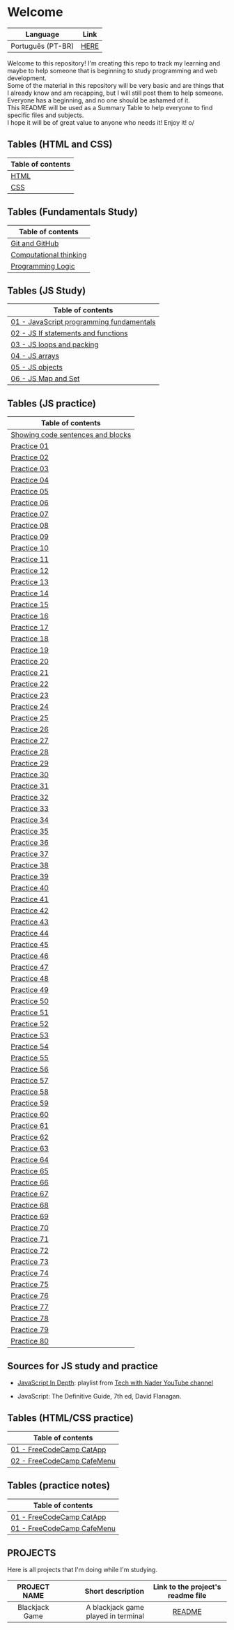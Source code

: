 # Welcome

|    Language     |          Link          |
|:---------------:|:----------------------:|
|Português (PT-BR)|[HERE](/pt-br/README.md)|  

Welcome to this repository! I'm creating this repo to track my learning and maybe to help someone that is beginning to study programming and web development.  
Some of the material in this repository will be very basic and are things that I already know and am recapping, but I will still post them to help someone. Everyone has a beginning, and no one should be ashamed of it.  
This README will be used as a Summary Table to help everyone to find specific files and subjects.  
I hope it will be of great value to anyone who needs it! Enjoy it! o/  

## Tables (HTML and CSS)  

|        Table of contents        |
|---------------------------------|
|[HTML](/en/html_css/text/html.md)|
| [CSS](/en/html_css/text/css.md) |

## Tables (Fundamentals Study)  

|                            Table of contents                       |
|--------------------------------------------------------------------|
|         [Git and GitHub](/en/git_github/text/git_github.md)        |
|[Computational thinking](./en/fundamentals/computationalThinking.md)|
|     [Programming Logic](./en/fundamentals/programmingLogic.md)     |  

## Tables (JS Study)  

|                                Table of contents                                 |
|----------------------------------------------------------------------------------|
|   [01 - JavaScript programming fundamentals](./en/js/text/01-fundamentals.md)    |
|[02 - JS If statements and functions](./en/js/text/02-ifStatmentAndFunctions.md) |
|         [03 - JS loops and packing](./en/js/text/03-loopsAndPacking.md)          |
|                   [04 - JS arrays](./en/js/text/04-arrays.md)                    |
|                 [05 - JS objects](./en/js/text/05-jsObjects.md)                  |
|              [06 - JS Map and Set](./en/js/text/06-jsMapAndSet.md)               |  

## Tables (JS practice)  

|                        Table of contents                        |
|-----------------------------------------------------------------|
|  [Showing code sentences and blocks](/en/js/practicing/p00.js)  |
|             [Practice 01](./en/js/practicing/p01.js)            |
|             [Practice 02](./en/js/practicing/p02.js)            |
|             [Practice 03](./en/js/practicing/p03.js)            |
|             [Practice 04](./en/js/praticando/p04.js)            |
|             [Practice 05](./en/js/praticando/p05.js)            |
|             [Practice 06](./en/js/praticando/p06.js)            |
|             [Practice 07](./en/js/praticando/p07.js)            |
|             [Practice 08](./en/js/practicing/p08.js)            |
|             [Practice 09](./en/js/practicing/p09.js)            |
|             [Practice 10](./en/js/practicing/p10.js)            |
|             [Practice 11](./en/js/practicing/p11.js)            |
|             [Practice 12](./en/js/practicing/p12.js)            |
|             [Practice 13](./en/js/practicing/p13.js)            |
|             [Practice 14](./en/js/practicing/p14.js)            |
|             [Practice 15](./en/js/practicing/p15.js)            |
|             [Practice 16](./en/js/practicing/p16.js)            |
|             [Practice 17](./en/js/practicing/p17.js)            |
|             [Practice 18](./en/js/practicing/p18.js)            |
|             [Practice 19](./en/js/practicing/p19.js)            |
|             [Practice 20](./en/js/practicing/p20.js)            |
|             [Practice 21](./en/js/practicing/p21.js)            |
|             [Practice 22](./en/js/practicing/p22.js)            |
|             [Practice 23](./en/js/practicing/p23.js)            |
|             [Practice 24](./en/js/practicing/p24.js)            |
|             [Practice 25](./en/js/practicing/p25.js)            |
|             [Practice 26](./en/js/practicing/p26.js)            |
|             [Practice 27](./en/js/practicing/p27.js)            |
|             [Practice 28](./en/js/practicing/p28.js)            |
|             [Practice 29](./en/js/practicing/p29.js)            |
|             [Practice 30](./en/js/practicing/p30.js)            |
|             [Practice 31](./en/js/practicing/p31.js)            |
|             [Practice 32](./en/js/practicing/p32.js)            |
|             [Practice 33](./en/js/practicing/p33.js)            |
|             [Practice 34](./en/js/practicing/p34.js)            |
|             [Practice 35](./en/js/practicing/p35.js)            |
|             [Practice 36](./en/js/practicing/p36.js)            |
|             [Practice 37](./en/js/practicing/p37.js)            |
|             [Practice 38](./en/js/practicing/p38.js)            |
|             [Practice 39](./en/js/practicing/p39.js)            |
|             [Practice 40](./en/js/practicing/p40.js)            |
|             [Practice 41](./en/js/practicing/p41.js)            |
|             [Practice 42](./en/js/practicing/p42.js)            |
|             [Practice 43](./en/js/practicing/p43.js)            |
|             [Practice 44](./en/js/practicing/p44.js)            |
|             [Practice 45](./en/js/practicing/p45.js)            |
|             [Practice 46](./en/js/practicing/p46.js)            |
|             [Practice 47](./en/js/practicing/p47.js)            |
|             [Practice 48](./en/js/practicing/p48.js)            |  
|             [Practice 49](./en/js/practicing/p49.js)            |  
|             [Practice 50](./en/js/practicing/p50.js)            |  
|             [Practice 51](./en/js/practicing/p51.js)            |
|             [Practice 52](./en/js/practicing/p52.js)            |
|             [Practice 53](./en/js/practicing/p53.js)            |
|             [Practice 54](./en/js/practicing/p54.js)            |
|             [Practice 55](./en/js/practicing/p55.js)            |
|             [Practice 56](./en/js/practicing/p56.js)            |
|             [Practice 57](./en/js/practicing/p57.js)            |
|             [Practice 58](./en/js/practicing/p58.js)            |
|             [Practice 59](./en/js/practicing/p59.js)            |
|             [Practice 60](./en/js/practicing/p60.js)            |
|             [Practice 61](./en/js/practicing/p61.js)            |
|             [Practice 62](./en/js/practicing/p62.js)            |
|             [Practice 63](./en/js/practicing/p63.js)            |
|             [Practice 64](./en/js/practicing/p64.js)            |
|             [Practice 65](./en/js/practicing/p65.js)            |
|             [Practice 66](./en/js/practicing/p66.js)            |
|             [Practice 67](./en/js/practicing/p67.js)            |
|             [Practice 68](./en/js/practicing/p68.js)            |
|             [Practice 69](./en/js/practicing/p69.js)            |
|             [Practice 70](./en/js/practicing/p70.js)            |
|             [Practice 71](./en/js/practicing/p71.js)            |
|             [Practice 72](./en/js/practicing/p72.js)            |
|             [Practice 73](./en/js/practicing/p73.js)            |
|             [Practice 74](./en/js/practicing/p74.js)            |
|             [Practice 75](./en/js/practicing/p75.js)            |
|             [Practice 76](./en/js/practicing/p76.js)            |
|             [Practice 77](./en/js/practicing/p77.js)            |
|             [Practice 78](./en/js/practicing/p78.js)            |
|             [Practice 79](./en/js/practicing/p79.js)            |
|             [Practice 80](./en/js/practicing/p80.js)            |

## Sources for JS study and practice

- [JavaScript In Depth](https://www.youtube.com/playlist?list=PLovN13bqAx7D_MFjL0PHnCkYAHMSO8-kU): playlist from [Tech with Nader YouTube channel](https://www.youtube.com/@TechWithNader)

- JavaScript: The Definitive Guide, 7th ed, David Flanagan.

## Tables (HTML/CSS practice)  

|                                   Table of contents                                    |
|----------------------------------------------------------------------------------------|
|  [01 - FreeCodeCamp CatApp](/en/html_css/practicing/freeCodeCamp/code/01-catApp.html)  |
|[02 - FreeCodeCamp CafeMenu](/en/html_css/practicing/freeCodeCamp/code/02-cafeMenu.html)|  

## Tables (practice notes)  

|                                 Table of contents                                 |
|-----------------------------------------------------------------------------------|
|[01 - FreeCodeCamp CatApp](/en/html_css/practicing/freeCodeCamp/notes/01-catApp.md)|
|[01 - FreeCodeCamp CafeMenu](/en/html_css/practicing/freeCodeCamp/notes/02-cafeMen)|  

## PROJECTS

Here is all projects that I'm doing while I'm studying.  

|     PROJECT NAME    |          Short description          |       Link to the project's readme file        |
|:-------------------:|------------------------------------:|:----------------------------------------------:|
|    Blackjack Game   | A blackjack game played in terminal | [README](./projects/01-blackjackGame/README.md)|
